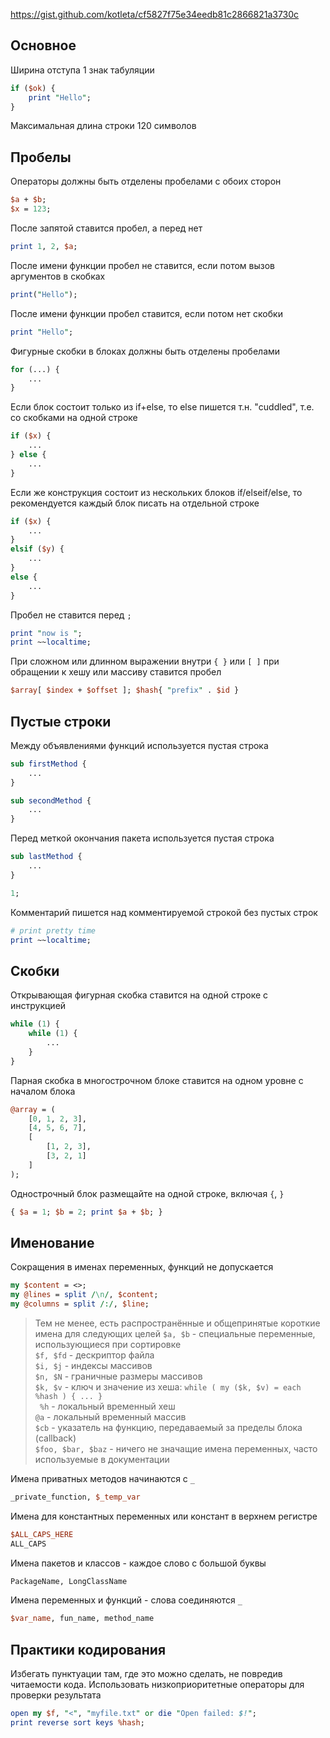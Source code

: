 https://gist.github.com/kotleta/cf5827f75e34eedb81c2866821a3730c

## Основное
Ширина отступа 1 знак табуляции
```perl
if ($ok) {
    print "Hello";
}
```
Максимальная длина строки 120 символов

## Пробелы
Операторы должны быть отделены пробелами с обоих сторон
```perl
$a + $b;
$x = 123;
```
После запятой ставится пробел, а перед нет
```perl
print 1, 2, $a;
```
После имени функции пробел не ставится, если потом вызов аргументов в скобках
```perl
print("Hello");
```
После имени функции пробел ставится, если потом нет скобки
```perl
print "Hello";
```
Фигурные скобки в блоках должны быть отделены пробелами
```perl
for (...) {
    ...
}
```

Если блок состоит только из if+else, то else пишется т.н. "cuddled", т.е. со скобками на одной строке
```perl
if ($x) {
	...
} else {
	...
}
```

Если же конструкция состоит из нескольких блоков if/elseif/else, то рекомендуется каждый блок писать на отдельной строке
```perl
if ($x) {
	...
}
elsif ($y) {
	...
}
else {
	...
}

```

Пробел не ставится перед `;`
```perl
print "now is ";
print ~~localtime;
```
При сложном или длинном выражении внутри `{ }` или `[ ]` при обращении к хешу или массиву ставится пробел
```perl
$array[ $index + $offset ]; $hash{ "prefix" . $id }
```

## Пустые строки
Между объявлениями функций используется пустая строка
```perl
sub firstMethod {
    ...
}

sub secondMethod {
    ...
}
```
Перед меткой окончания пакета используется пустая строка
```perl
sub lastMethod {
    ...
}

1;
```
Комментарий пишется над комментируемой строкой без пустых строк
```perl
# print pretty time
print ~~localtime;
```

## Скобки
Открывающая фигурная скобка ставится на одной строке с инструкцией
```perl
while (1) {
    while (1) {
        ...
    }
}
```
Парная скобка в многострочном блоке ставится на одном уровне с началом блока
```perl
@array = (
    [0, 1, 2, 3],
    [4, 5, 6, 7],
    [
        [1, 2, 3],
        [3, 2, 1]
    ]
);

```
Однострочный блок размещайте на одной строке, включая `{`, `}`
```perl
{ $a = 1; $b = 2; print $a + $b; }
```

## Именование
Сокращения в именах переменных, функций не допускается
```perl
my $content = <>;
my @lines = split /\n/, $content;
my @columns = split /:/, $line;
```
> Тем не менее, есть распространённые и общепринятые короткие имена для следующих целей
> `$a, $b` - специальные переменные, использующиеся при сортировке  
> `$f, $fd` - дескриптор файла  
> `$i, $j` - индексы массивов  
> `$n, $N` - граничные размеры массивов  
> `$k, $v` - ключ и значение из хеша: `while ( my ($k, $v) = each %hash ) { ... }`  
>` %h` - локальный временный хеш  
> `@a` - локальный временный массив  
> `$cb` - указатель на функцию, передаваемый за пределы блока (callback)  
> `$foo, $bar, $baz` - ничего не значащие имена переменных, часто используемые в документации

Имена приватных методов начинаются с `_`
```perl
_private_function, $_temp_var
```
Имена для константных переменных или констант в верхнем регистре
```perl
$ALL_CAPS_HERE
ALL_CAPS
```
Имена пакетов и классов - каждое слово с большой буквы
```perl
PackageName, LongClassName
```
Имена переменных и функций - слова соединяются `_`
```perl
$var_name, fun_name, method_name
```

## Практики кодирования
Избегать пунктуации там, где это можно сделать, не повредив читаемости кода. Использовать низкоприоритетные операторы для проверки результата
```perl
open my $f, "<", "myfile.txt" or die "Open failed: $!";
print reverse sort keys %hash;
```
